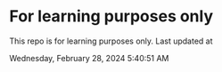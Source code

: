 # For learning purposes only
This repo is for learning purposes only.
Last updated at

Wednesday, February 28, 2024 5:40:51 AM

